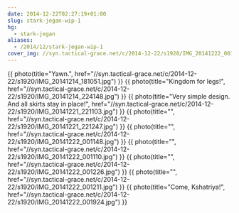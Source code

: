 ```yaml
---
date: 2014-12-22T02:27:19+01:00
slug: stark-jegan-wip-1
hg:
  - stark-jegan
aliases:
  - /2014/12/stark-jegan-wip-1
cover_img: //syn.tactical-grace.net/c/2014-12-22/s1920/IMG_20141222_001924.jpg
---
```

{{ photo(title="Yawn.", href="//syn.tactical-grace.net/c/2014-12-22/s1920/IMG_20141214_181051.jpg") }}
{{ photo(title="Kingdom for legs!", href="//syn.tactical-grace.net/c/2014-12-22/s1920/IMG_20141214_224148.jpg") }}
{{ photo(title="Very simple design. And all skirts stay in place!", href="//syn.tactical-grace.net/c/2014-12-22/s1920/IMG_20141221_221103.jpg") }}
{{ photo(title="", href="//syn.tactical-grace.net/c/2014-12-22/s1920/IMG_20141221_221247.jpg") }}
{{ photo(title="", href="//syn.tactical-grace.net/c/2014-12-22/s1920/IMG_20141222_001148.jpg") }}
{{ photo(title="", href="//syn.tactical-grace.net/c/2014-12-22/s1920/IMG_20141222_001110.jpg") }}
{{ photo(title="", href="//syn.tactical-grace.net/c/2014-12-22/s1920/IMG_20141222_001226.jpg") }}
{{ photo(title="", href="//syn.tactical-grace.net/c/2014-12-22/s1920/IMG_20141222_001211.jpg") }}
{{ photo(title="Come, Kshatriya!", href="//syn.tactical-grace.net/c/2014-12-22/s1920/IMG_20141222_001924.jpg") }}
